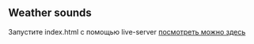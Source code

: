 ## Weather sounds

Запустите index.html c помощью live-server
[посмотреть можно здесь](https://machapurin.github.io/weather-sounds/)
